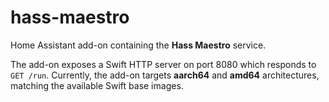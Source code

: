 # hass-maestro

Home Assistant add-on containing the **Hass Maestro** service.

The add-on exposes a Swift HTTP server on port 8080 which responds to `GET /run`.
Currently, the add-on targets **aarch64** and **amd64** architectures, matching the
available Swift base images.

